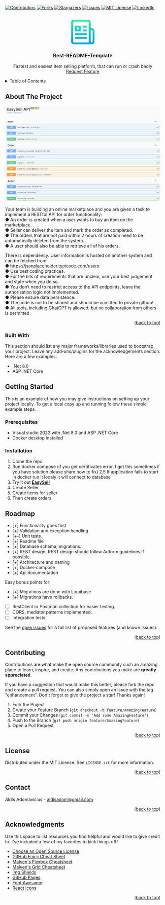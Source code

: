 <!-- PROJECT SHIELDS -->
<!--
*** I'm using markdown "reference style" links for readability.
*** Reference links are enclosed in brackets [ ] instead of parentheses ( ).
*** See the bottom of this document for the declaration of the reference variables
*** for contributors-url, forks-url, etc. This is an optional, concise syntax you may use.
*** https://www.markdownguide.org/basic-syntax/#reference-style-links
-->
[![Contributors][contributors-shield]][contributors-url]
[![Forks][forks-shield]][forks-url]
[![Stargazers][stars-shield]][stars-url]
[![Issues][issues-shield]][issues-url]
[![MIT License][license-shield]][license-url]
[![LinkedIn][linkedin-shield]][linkedin-url]



<!-- PROJECT LOGO -->
<br />
<div align="center">
  <a href="https://github.com/aldisadom/AdformFinalExam">
    <img src="images/logo.png" alt="Logo" width="80" height="80">
  </a>

  <h3 align="center">Best-README-Template</h3>

  <p align="center">
    Fastest and easiest item selling platform, that can run or crash badly
    <a href="https://github.com/aldisadom/AdformFinalExam/issues">Request Feature</a>
  </p>    
</div>



<!-- TABLE OF CONTENTS -->
<details>
  <summary>Table of Contents</summary>
  <ol>
    <li>
      <a href="#about-the-project">About The Project</a>
      <ul>
        <li><a href="#built-with">Built With</a></li>
      </ul>
    </li>
    <li>
      <a href="#getting-started">Getting Started</a>
      <ul>
        <li><a href="#prerequisites">Prerequisites</a></li>
        <li><a href="#installation">Installation</a></li>
      </ul>
    </li>
    <li><a href="#usage">Usage</a></li>
    <li><a href="#roadmap">Roadmap</a></li>
    <li><a href="#contributing">Contributing</a></li>
    <li><a href="#license">License</a></li>
    <li><a href="#contact">Contact</a></li>
    <li><a href="#acknowledgments">Acknowledgments</a></li>
  </ol>
</details>



<!-- ABOUT THE PROJECT -->
## About The Project

[![Product Name Screen Shot][product-screenshot]](https://example.com)

Your team is building an online marketplace and you are given a task to implement a RESTful API for order functionality:  
● An order is created when a user wants to buy an item on the marketplace.  
● Seller can deliver the item and mark the order as completed.  
● The orders that are not paid within 2 hours of creation need to be automatically deleted from the system.  
● A user should also be able to retrieve all of his orders.  

There is dependency. User information is hosted on another system and can be fetched from:  
● https://jsonplaceholder.typicode.com/users  
● Use best coding practices.  
● For the bits of requirements that are unclear, use your best judgement and state when you do so.  
● You don’t need to restrict access to the API endpoints, leave the authorisation logic not implemented.  
● Please ensure data persistence.  
● The code is not to be shared and should be comitted to private github!!  
● All tools, including ChatGPT is allowed, but no collaboration from others is permitted  

<p align="right">(<a href="#readme-top">back to top</a>)</p>

### Built With

This section should list any major frameworks/libraries used to bootstrap your project. Leave any add-ons/plugins for the acknowledgements section. Here are a few examples.

* .Net 8.0
* ASP .NET Core

<!-- GETTING STARTED -->
## Getting Started

This is an example of how you may give instructions on setting up your project locally.
To get a local copy up and running follow these simple example steps.

### Prerequisites

* Visual studio 2022 with .Net 8.0 and ASP .NET Core
* Docker desktop installed

### Installation
1. Clone the repo
2. Run docker compose (if you get certificates error, I get this sometimes if you have solution please share how to fix)
2.5 If application fails to start in docker run it localy it will connect to database
3. Try it out <a href="https://localhost:8081/swagger/index.html"><strong>EasySell</strong></a>
4. Create Seller  
5. Create items for seller  
6. Then create orders  

<!-- ROADMAP -->
## Roadmap

- [+] Functionality goes first
- [+] Validation and exception handling
- [+-] Unit tests.
- [+] Readme file
- [+] Database schema, migrations.
- [+] REST design, REST design should follow Adform guidelines if possible.
- [+] Architecture and naming
- [+] Docker-compose
- [+] Api documentation

Easy bonus points for:
- [+] Migrations are done with Liquibase
- [+] Migrations have rollbacks.
- [ ] RestClient or Postman collection for easier testing.
- [ ] CQRS, mediator patterns implemented.
- [ ] Integration tests

See the [open issues](https://github.com/aldisadom/AdformFinalExam/issues) for a full list of proposed features (and known issues).

<p align="right">(<a href="#readme-top">back to top</a>)</p>


<!-- CONTRIBUTING -->
## Contributing

Contributions are what make the open source community such an amazing place to learn, inspire, and create. Any contributions you make are **greatly appreciated**.

If you have a suggestion that would make this better, please fork the repo and create a pull request. You can also simply open an issue with the tag "enhancement".
Don't forget to give the project a star! Thanks again!

1. Fork the Project
2. Create your Feature Branch (`git checkout -b feature/AmazingFeature`)
3. Commit your Changes (`git commit -m 'Add some AmazingFeature'`)
4. Push to the Branch (`git push origin feature/AmazingFeature`)
5. Open a Pull Request

<p align="right">(<a href="#readme-top">back to top</a>)</p>



<!-- LICENSE -->
## License

Distributed under the MIT License. See `LICENSE.txt` for more information.

<p align="right">(<a href="#readme-top">back to top</a>)</p>



<!-- CONTACT -->
## Contact

Aldis Adomavičius - aldisadom@gmail.com

<p align="right">(<a href="#readme-top">back to top</a>)</p>



<!-- ACKNOWLEDGMENTS -->
## Acknowledgments

Use this space to list resources you find helpful and would like to give credit to. I've included a few of my favorites to kick things off!

* [Choose an Open Source License](https://choosealicense.com)
* [GitHub Emoji Cheat Sheet](https://www.webpagefx.com/tools/emoji-cheat-sheet)
* [Malven's Flexbox Cheatsheet](https://flexbox.malven.co/)
* [Malven's Grid Cheatsheet](https://grid.malven.co/)
* [Img Shields](https://shields.io)
* [GitHub Pages](https://pages.github.com)
* [Font Awesome](https://fontawesome.com)
* [React Icons](https://react-icons.github.io/react-icons/search)

<p align="right">(<a href="#readme-top">back to top</a>)</p>



<!-- MARKDOWN LINKS & IMAGES -->
<!-- https://www.markdownguide.org/basic-syntax/#reference-style-links -->
<!-- git -->
[contributors-shield]: https://img.shields.io/github/contributors/aldisadom/AdformFinalExam.svg?style=for-the-badge
[contributors-url]: https://github.com/aldisadom/AdformFinalExam/graphs/contributors
[forks-shield]: https://img.shields.io/github/forks/aldisadom/AdformFinalExam.svg?style=for-the-badge
[forks-url]: https://github.com/aldisadom/AdformFinalExam/network/members
[stars-shield]: https://img.shields.io/github/stars/aldisadom/AdformFinalExam.svg?style=for-the-badge
[stars-url]: https://github.com/aldisadom/AdformFinalExam/stargazers
[issues-shield]: https://img.shields.io/github/issues/aldisadom/AdformFinalExam.svg?style=for-the-badge
[issues-url]: https://github.com/aldisadom/AdformFinalExam/issues
[license-shield]: https://img.shields.io/github/license/aldisadom/AdformFinalExam.svg?style=for-the-badge
[license-url]: https://github.com/aldisadom/AdformFinalExam/blob/master/LICENSE.txt

<!-- my links -->
[linkedin-shield]: https://img.shields.io/badge/-LinkedIn-black.svg?style=for-the-badge&logo=linkedin&colorB=555
[linkedin-url]: https://linkedin.com/in/aldis-adomavicius/

<!-- product links -->
[product-screenshot]: images/screenshot.png
[Next.js]: https://img.shields.io/badge/next.js-000000?style=for-the-badge&logo=nextdotjs&logoColor=white

<!-- used tools logos -->
[Next-url]: https://nextjs.org/
[React.js]: https://img.shields.io/badge/React-20232A?style=for-the-badge&logo=react&logoColor=61DAFB
[React-url]: https://reactjs.org/
[Vue.js]: https://img.shields.io/badge/Vue.js-35495E?style=for-the-badge&logo=vuedotjs&logoColor=4FC08D
[Vue-url]: https://vuejs.org/
[Angular.io]: https://img.shields.io/badge/Angular-DD0031?style=for-the-badge&logo=angular&logoColor=white
[Angular-url]: https://angular.io/
[Svelte.dev]: https://img.shields.io/badge/Svelte-4A4A55?style=for-the-badge&logo=svelte&logoColor=FF3E00
[Svelte-url]: https://svelte.dev/
[Laravel.com]: https://img.shields.io/badge/Laravel-FF2D20?style=for-the-badge&logo=laravel&logoColor=white
[Laravel-url]: https://laravel.com
[Bootstrap.com]: https://img.shields.io/badge/Bootstrap-563D7C?style=for-the-badge&logo=bootstrap&logoColor=white
[Bootstrap-url]: https://getbootstrap.com
[JQuery.com]: https://img.shields.io/badge/jQuery-0769AD?style=for-the-badge&logo=jquery&logoColor=white
[JQuery-url]: https://jquery.com 
